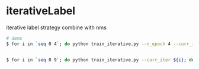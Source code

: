 # iterativeLabel
iterative label strategy combine with nms


```bash
# demo
$ for i in `seq 0 4`; do python train_iterative.py --n_epoch 4 --curr_iter ${i}; done


$ for i in `seq 0 9`; do python train_iterative.py --curr_iter ${i}; done
```
